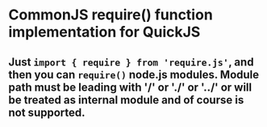 # CommonJS require() function implementation for QuickJS

## Just `import { require } from 'require.js'`, and then you can `require()` node.js modules. Module path must be leading with '/' or './' or '../' or will be treated as internal module and of course is not supported.
